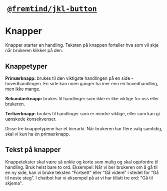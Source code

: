 #  [`@fremtind/jkl-button`](https://fremtind.github.io/jokul/components/button/)

# Knapper
Knapper starter en handling. Teksten på knappen forteller hva som vil skje når brukeren klikker på den.

## Knappetyper

**Primærknapp:** brukes til den viktigste handlingen på en side -  hovedhandlingen. En side kan noen ganger ha mer enn en hovedhandling, men ikke mange.

**Sekundærknapp:** brukes til handlinger som ikke er like viktige for oss eller brukeren.

**Tertiærknapp:** brukes til handlinger som er mindre viktige, eller som kan gi uønskede konsekvenser.

Disse tre knappetypene har et hierarki. Når brukeren har flere valg samtidig, skal vi kun ha én primærknapp.

## Tekst på knapper

Knappetekster skal være så enkle og korte som mulig og skal oppfordre til handling. Bruk helst bare to ord. Eksempel: Når vi ber brukeren om å gå til en ny side, kan vi bruke teksten “Fortsett” eller “Gå videre” i stedet for “Gå til neste steg”. I chatbot har vi eksempel på at vi har tillatt tre ord: "Gå til skjema".
